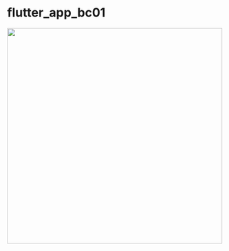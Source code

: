# flutter_app_bc01

<img src="https://user-images.githubusercontent.com/89514717/134308122-0cf83416-571c-490c-8ad9-34d19f6ef367.png" height="500">
